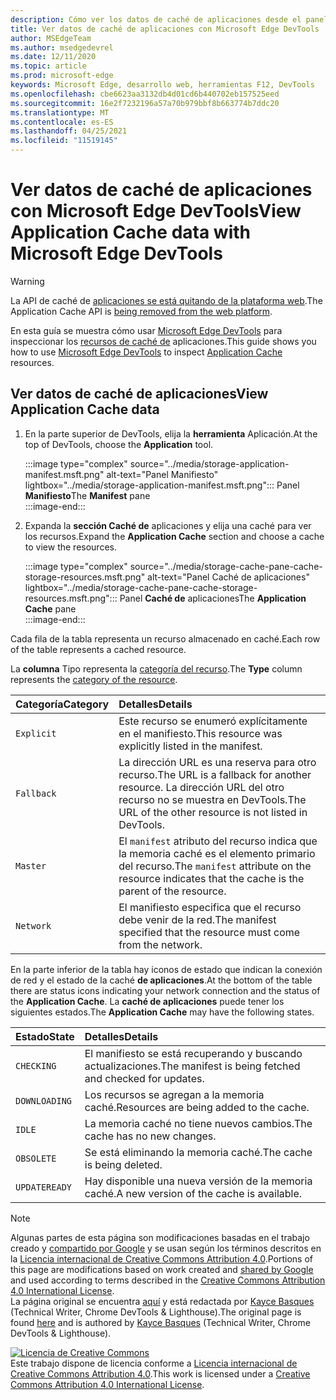 ```yaml
---
description: Cómo ver los datos de caché de aplicaciones desde el panel Aplicación de Microsoft Edge DevTools.
title: Ver datos de caché de aplicaciones con Microsoft Edge DevTools
author: MSEdgeTeam
ms.author: msedgedevrel
ms.date: 12/11/2020
ms.topic: article
ms.prod: microsoft-edge
keywords: Microsoft Edge, desarrollo web, herramientas F12, DevTools
ms.openlocfilehash: cbe6623aa3132db4d01cd6b440702eb157525eed
ms.sourcegitcommit: 16e2f7232196a57a70b979bbf8b663774b7ddc20
ms.translationtype: MT
ms.contentlocale: es-ES
ms.lasthandoff: 04/25/2021
ms.locfileid: "11519145"
---
```

<!-- Copyright Kayce Basques 

   Licensed under the Apache License, Version 2.0 (the "License");
   you may not use this file except in compliance with the License.
   You may obtain a copy of the License at

       https://www.apache.org/licenses/LICENSE-2.0

   Unless required by applicable law or agreed to in writing, software
   distributed under the License is distributed on an "AS IS" BASIS,
   WITHOUT WARRANTIES OR CONDITIONS OF ANY KIND, either express or implied.
   See the License for the specific language governing permissions and
   limitations under the License.  -->  

# <a name="view-application-cache-data-with-microsoft-edge-devtools"></a><span data-ttu-id="89ae5-104">Ver datos de caché de aplicaciones con Microsoft Edge DevTools</span><span class="sxs-lookup"><span data-stu-id="89ae5-104">View Application Cache data with Microsoft Edge DevTools</span></span>  

> [!WARNING]
> <span data-ttu-id="89ae5-105">La API de caché de [aplicaciones se está quitando de la plataforma web][HTMLStandardOfflineWebApplications].</span><span class="sxs-lookup"><span data-stu-id="89ae5-105">The Application Cache API is [being removed from the web platform][HTMLStandardOfflineWebApplications].</span></span>  

<span data-ttu-id="89ae5-106">En esta guía se muestra cómo usar [Microsoft Edge DevTools][MicrosoftEdgeDevTools] para inspeccionar los [recursos de caché de][MDNWebAPIsWindowApplicationCache] aplicaciones.</span><span class="sxs-lookup"><span data-stu-id="89ae5-106">This guide shows you how to use [Microsoft Edge DevTools][MicrosoftEdgeDevTools] to inspect [Application Cache][MDNWebAPIsWindowApplicationCache] resources.</span></span>  

## <a name="view-application-cache-data"></a><span data-ttu-id="89ae5-107">Ver datos de caché de aplicaciones</span><span class="sxs-lookup"><span data-stu-id="89ae5-107">View Application Cache data</span></span>  

1.  <span data-ttu-id="89ae5-108">En la parte superior de DevTools, elija la **herramienta** Aplicación.</span><span class="sxs-lookup"><span data-stu-id="89ae5-108">At the top of DevTools, choose the **Application** tool.</span></span>  
    
    :::image type="complex" source="../media/storage-application-manifest.msft.png" alt-text="Panel Manifiesto" lightbox="../media/storage-application-manifest.msft.png":::
       <span data-ttu-id="89ae5-110">Panel **Manifiesto**</span><span class="sxs-lookup"><span data-stu-id="89ae5-110">The **Manifest** pane</span></span>  
    :::image-end:::  

1.  <span data-ttu-id="89ae5-111">Expanda la **sección Caché de** aplicaciones y elija una caché para ver los recursos.</span><span class="sxs-lookup"><span data-stu-id="89ae5-111">Expand the **Application Cache** section and choose a cache to view the resources.</span></span>  
    
    :::image type="complex" source="../media/storage-cache-pane-cache-storage-resources.msft.png" alt-text="Panel Caché de aplicaciones" lightbox="../media/storage-cache-pane-cache-storage-resources.msft.png":::
       <span data-ttu-id="89ae5-113">Panel **Caché de** aplicaciones</span><span class="sxs-lookup"><span data-stu-id="89ae5-113">The **Application Cache** pane</span></span>  
    :::image-end:::  

<span data-ttu-id="89ae5-114">Cada fila de la tabla representa un recurso almacenado en caché.</span><span class="sxs-lookup"><span data-stu-id="89ae5-114">Each row of the table represents a cached resource.</span></span>  

<span data-ttu-id="89ae5-115">La **columna** Tipo representa la [categoría del recurso][MDNHTMLResourcesInAnApplicationCache].</span><span class="sxs-lookup"><span data-stu-id="89ae5-115">The **Type** column represents the [category of the resource][MDNHTMLResourcesInAnApplicationCache].</span></span>  

| <span data-ttu-id="89ae5-116">Categoría</span><span class="sxs-lookup"><span data-stu-id="89ae5-116">Category</span></span> | <span data-ttu-id="89ae5-117">Detalles</span><span class="sxs-lookup"><span data-stu-id="89ae5-117">Details</span></span> |  
|:--- |:--- |  
| `Explicit` | <span data-ttu-id="89ae5-118">Este recurso se enumeró explícitamente en el manifiesto.</span><span class="sxs-lookup"><span data-stu-id="89ae5-118">This resource was explicitly listed in the manifest.</span></span> |  
| `Fallback` | <span data-ttu-id="89ae5-119">La dirección URL es una reserva para otro recurso.</span><span class="sxs-lookup"><span data-stu-id="89ae5-119">The URL is a fallback for another resource.</span></span>  <span data-ttu-id="89ae5-120">La dirección URL del otro recurso no se muestra en DevTools.</span><span class="sxs-lookup"><span data-stu-id="89ae5-120">The URL of the other resource is not listed in DevTools.</span></span> |  
| `Master` | <span data-ttu-id="89ae5-121">El `manifest` atributo del recurso indica que la memoria caché es el elemento primario del recurso.</span><span class="sxs-lookup"><span data-stu-id="89ae5-121">The `manifest` attribute on the resource indicates that the cache is the parent of the resource.</span></span> |  
| `Network` | <span data-ttu-id="89ae5-122">El manifiesto especifica que el recurso debe venir de la red.</span><span class="sxs-lookup"><span data-stu-id="89ae5-122">The manifest specified that the resource must come from the network.</span></span> |  

<!--todo:  replace "Master" phrasing if possible.  -->  

<span data-ttu-id="89ae5-123">En la parte inferior de la tabla hay iconos de estado que indican la conexión de red y el estado de la caché **de aplicaciones**.</span><span class="sxs-lookup"><span data-stu-id="89ae5-123">At the bottom of the table there are status icons indicating your network connection and the status of the **Application Cache**.</span></span>  <span data-ttu-id="89ae5-124">La **caché de aplicaciones** puede tener los siguientes estados.</span><span class="sxs-lookup"><span data-stu-id="89ae5-124">The **Application Cache** may have the following states.</span></span>  

| <span data-ttu-id="89ae5-125">Estado</span><span class="sxs-lookup"><span data-stu-id="89ae5-125">State</span></span> | <span data-ttu-id="89ae5-126">Detalles</span><span class="sxs-lookup"><span data-stu-id="89ae5-126">Details</span></span> |  
|:--- |:--- |  
| `CHECKING` | <span data-ttu-id="89ae5-127">El manifiesto se está recuperando y buscando actualizaciones.</span><span class="sxs-lookup"><span data-stu-id="89ae5-127">The manifest is being fetched and checked for updates.</span></span> |  
| `DOWNLOADING` | <span data-ttu-id="89ae5-128">Los recursos se agregan a la memoria caché.</span><span class="sxs-lookup"><span data-stu-id="89ae5-128">Resources are being added to the cache.</span></span> |  
| `IDLE` | <span data-ttu-id="89ae5-129">La memoria caché no tiene nuevos cambios.</span><span class="sxs-lookup"><span data-stu-id="89ae5-129">The cache has no new changes.</span></span> |  
| `OBSOLETE` | <span data-ttu-id="89ae5-130">Se está eliminando la memoria caché.</span><span class="sxs-lookup"><span data-stu-id="89ae5-130">The cache is being deleted.</span></span> |  
| `UPDATEREADY` |  <span data-ttu-id="89ae5-131">Hay disponible una nueva versión de la memoria caché.</span><span class="sxs-lookup"><span data-stu-id="89ae5-131">A new version of the cache is available.</span></span> |  

<!-- links -->  

[MicrosoftEdgeDevTools]: ../../devtools-guide-chromium/index.md "Herramientas de desarrollo de Microsoft Edge (Chromium) | Microsoft Docs"  

[HTMLStandardOfflineWebApplications]: https://html.spec.whatwg.org/multipage/offline.html#offline "Aplicaciones web sin conexión: estándar HTML"  

[MDNHTMLResourcesInAnApplicationCache]: https://developer.mozilla.org/docs/Web/HTML/Using_the_application_cache#Resources_in_an_application_cache "Recursos en una memoria caché de aplicaciones | MDN"  
[MDNWebAPIsWindowApplicationCache]: https://developer.mozilla.org/docs/Web/API/Window/applicationCache "Window.applicationCache: API web | MDN"  

> [!NOTE]
> <span data-ttu-id="89ae5-136">Algunas partes de esta página son modificaciones basadas en el trabajo creado y [compartido por Google][GoogleSitePolicies] y se usan según los términos descritos en la [Licencia internacional de Creative Commons Attribution 4.0][CCA4IL].</span><span class="sxs-lookup"><span data-stu-id="89ae5-136">Portions of this page are modifications based on work created and [shared by Google][GoogleSitePolicies] and used according to terms described in the [Creative Commons Attribution 4.0 International License][CCA4IL].</span></span>  
> <span data-ttu-id="89ae5-137">La página original se encuentra [aquí](https://developers.google.com/web/tools/chrome-devtools/storage/applicationcache) y está redactada por [Kayce Basques][KayceBasques] \(Technical Writer, Chrome DevTools \& Lighthouse\).</span><span class="sxs-lookup"><span data-stu-id="89ae5-137">The original page is found [here](https://developers.google.com/web/tools/chrome-devtools/storage/applicationcache) and is authored by [Kayce Basques][KayceBasques] \(Technical Writer, Chrome DevTools \& Lighthouse\).</span></span>  

[![Licencia de Creative Commons][CCby4Image]][CCA4IL]  
<span data-ttu-id="89ae5-139">Este trabajo dispone de licencia conforme a [Licencia internacional de Creative Commons Attribution 4.0][CCA4IL].</span><span class="sxs-lookup"><span data-stu-id="89ae5-139">This work is licensed under a [Creative Commons Attribution 4.0 International License][CCA4IL].</span></span>  

[CCA4IL]: https://creativecommons.org/licenses/by/4.0  
[CCby4Image]: https://i.creativecommons.org/l/by/4.0/88x31.png  
[GoogleSitePolicies]: https://developers.google.com/terms/site-policies  
[KayceBasques]: https://developers.google.com/web/resources/contributors/kaycebasques  
